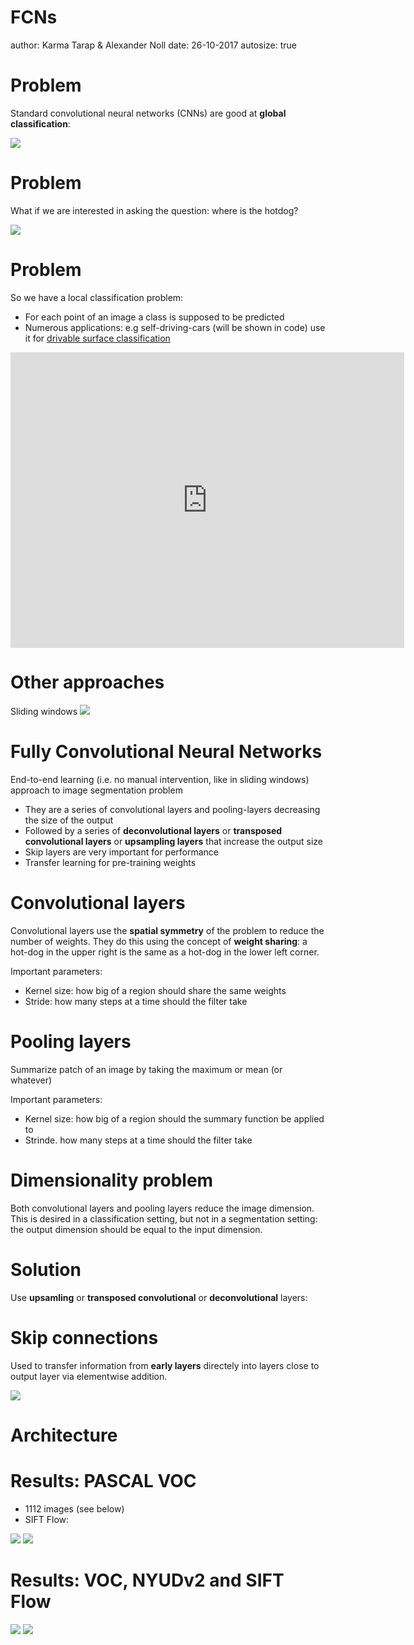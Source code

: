 FCNs
========================================================
author: Karma Tarap & Alexander Noll
date: 26-10-2017
autosize: true

Problem
========================================================

Standard convolutional neural networks (CNNs) are good at **global classification**:

![](FCNs-figure/CNN.png)


Problem
========================================================

What if we are interested in asking the question: where is the hotdog?

![](FCNs-figure/FCN-Motivation.png)

Problem
========================================================

So we have a local classification problem:

+ For each point of an image a class is supposed to be predicted
+ Numerous applications: e.g self-driving-cars (will be shown in code) use it for [drivable surface classification](https://www.youtube.com/watch?v=qWl9idsCuLQ)

<!--html_preserve--><iframe src="https://www.youtube.com/embed/qWl9idsCuLQ" width="630" height="472.5" frameborder="0" allowfullscreen=""></iframe><!--/html_preserve-->

Other approaches
========================================================
Sliding windows
![](FCNs-figure/sliding-windows.png)

Fully Convolutional Neural Networks
========================================================

End-to-end learning (i.e. no manual intervention, like in sliding windows) approach to image segmentation problem

+ They are a series of convolutional layers and pooling-layers decreasing the size of the output
+ Followed by a series of **deconvolutional layers** or **transposed convolutional layers** or **upsampling layers** that increase the output size
+ Skip layers are very important for performance
+ Transfer learning for pre-training weights

Convolutional layers
========================================================

Convolutional layers use the **spatial symmetry** of the problem to reduce the number of weights. They do this using the concept of **weight sharing**: a hot-dog in the upper right is the same as a hot-dog in the lower left corner.

Important parameters:

+ Kernel size: how big of a region should share the same weights
+ Stride: how many steps at a time should the filter take

Pooling layers
========================================================

Summarize patch of an image by taking the maximum or mean (or whatever)

Important parameters:

+ Kernel size: how big of a region should the summary function be applied to
+ Strinde. how many steps at a time should the filter take

Dimensionality problem
========================================================

Both convolutional layers and pooling layers reduce the image dimension. This is desired in a classification setting, but not in a segmentation setting: the output dimension should be equal to the input dimension.

Solution
========================================================

Use **upsamling** or **transposed convolutional** or **deconvolutional** layers:

Skip connections
========================================================

Used to transfer information from **early layers** directely into layers close to output layer via elementwise addition.

![](FCNs-figure/skip-cons.png)

Architecture
========================================================

Results: PASCAL VOC
========================================================

+ 1112 images (see below)
+ SIFT Flow: 

![](FCNs-figure/pascal.png)
![](FCNs-figure/pascal-res.png)

Results: VOC, NYUDv2 and SIFT Flow
========================================================

![](FCNs-figure/Voc-NYDU2.png)
![](FCNs-figure/SiftFlow.png)
